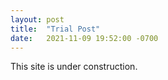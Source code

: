 ```yaml
---
layout: post
title:  "Trial Post"
date:   2021-11-09 19:52:00 -0700
---
```

This site is under construction.